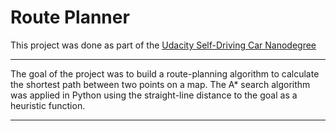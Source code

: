 # Route Planner

This project was done as part of the [Udacity Self-Driving Car Nanodegree](http://www.udacity.com/drive)

---

The goal of the project was to build a route-planning algorithm to calculate the shortest path between two points on a map.
The A* search algorithm was applied in Python using the straight-line distance to the goal as a heuristic function.

---  
